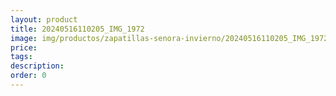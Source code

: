 ```yaml
---
layout: product
title: 20240516110205_IMG_1972
image: img/productos/zapatillas-senora-invierno/20240516110205_IMG_1972.webp
price: 
tags: 
description: 
order: 0
---
```

